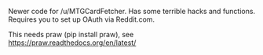 Newer code for /u/MTGCardFetcher.
Has some terrible hacks and functions.
Requires you to set up OAuth via Reddit.com.

This needs praw (pip install praw), see https://praw.readthedocs.org/en/latest/

